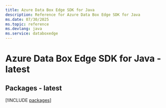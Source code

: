 ```yaml
---
title: Azure Data Box Edge SDK for Java
description: Reference for Azure Data Box Edge SDK for Java
ms.date: 07/30/2025
ms.topic: reference
ms.devlang: java
ms.service: databoxedge
---
```

# Azure Data Box Edge SDK for Java - latest
## Packages - latest
[!INCLUDE [packages](data-box-edge-index.md)]